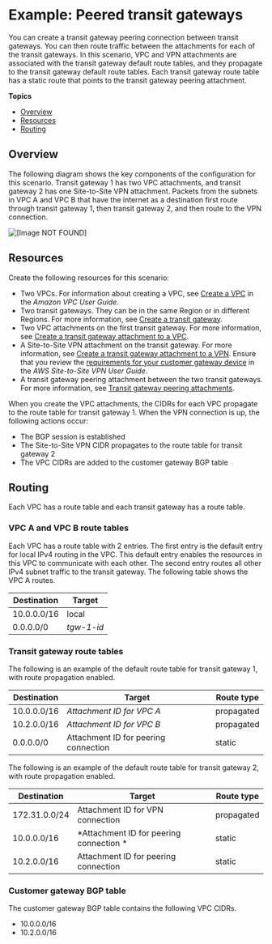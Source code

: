 # Example: Peered transit gateways<a name="transit-gateway-peering-scenario"></a>

You can create a transit gateway peering connection between transit gateways\. You can then route traffic between the attachments for each of the transit gateways\. In this scenario, VPC and VPN attachments are associated with the transit gateway default route tables, and they propagate to the transit gateway default route tables\. Each transit gateway route table has a static route that points to the transit gateway peering attachment\.

**Topics**
+ [Overview](#transit-gateway-peering-overview)
+ [Resources](#transit-gateway-peering-resources)
+ [Routing](#transit-gateway-peering-routing)

## Overview<a name="transit-gateway-peering-overview"></a>

The following diagram shows the key components of the configuration for this scenario\. Transit gateway 1 has two VPC attachments, and transit gateway 2 has one Site\-to\-Site VPN attachment\. Packets from the subnets in VPC A and VPC B that have the internet as a destination first route through transit gateway 1, then transit gateway 2, and then route to the VPN connection\.

![\[Image NOT FOUND\]](http://docs.aws.amazon.com/vpc/latest/tgw/images/transit-gateway-peering.png)

## Resources<a name="transit-gateway-peering-resources"></a>

Create the following resources for this scenario:
+ Two VPCs\. For information about creating a VPC, see [Create a VPC](https://docs.aws.amazon.com/vpc/latest/userguide/working-with-vpcs.html#Create-VPC) in the *Amazon VPC User Guide*\.
+ Two transit gateways\. They can be in the same Region or in different Regions\. For more information, see [Create a transit gateway](tgw-transit-gateways.md#create-tgw)\.
+ Two VPC attachments on the first transit gateway\. For more information, see [Create a transit gateway attachment to a VPC](tgw-vpc-attachments.md#create-vpc-attachment)\.
+ A Site\-to\-Site VPN attachment on the transit gateway\. For more information, see [Create a transit gateway attachment to a VPN](tgw-vpn-attachments.md#create-vpn-attachment)\. Ensure that you review the [requirements for your customer gateway device](https://docs.aws.amazon.com/vpn/latest/s2svpn/your-cgw.html#CGRequirements) in the *AWS Site\-to\-Site VPN User Guide*\.
+ A transit gateway peering attachment between the two transit gateways\. For more information, see [Transit gateway peering attachments](tgw-peering.md)\.

When you create the VPC attachments, the CIDRs for each VPC propagate to the route table for transit gateway 1\. When the VPN connection is up, the following actions occur:
+ The BGP session is established
+ The Site\-to\-Site VPN CIDR propagates to the route table for transit gateway 2
+ The VPC CIDRs are added to the customer gateway BGP table

## Routing<a name="transit-gateway-peering-routing"></a>

Each VPC has a route table and each transit gateway has a route table\.

### VPC A and VPC B route tables<a name="transit-gateway-centralized-router-vpc-route-tables"></a>

Each VPC has a route table with 2 entries\. The first entry is the default entry for local IPv4 routing in the VPC\. This default entry enables the resources in this VPC to communicate with each other\. The second entry routes all other IPv4 subnet traffic to the transit gateway\. The following table shows the VPC A routes\.


| Destination | Target | 
| --- | --- | 
|  10\.0\.0\.0/16  |  local  | 
|  0\.0\.0\.0/0  |  *tgw\-1\-id*  | 

### Transit gateway route tables<a name="transit-gateway-centralized-router-tgw-route-table"></a>

The following is an example of the default route table for transit gateway 1, with route propagation enabled\.


| Destination | Target | Route type | 
| --- | --- | --- | 
|  10\.0\.0\.0/16  |  *Attachment ID for VPC A*  |  propagated  | 
|  10\.2\.0\.0/16  |  *Attachment ID for VPC B*  |  propagated  | 
|  0\.0\.0\.0/0  | Attachment ID for peering connection  |  static  | 

The following is an example of the default route table for transit gateway 2, with route propagation enabled\.


| Destination | Target | Route type | 
| --- | --- | --- | 
|  172\.31\.0\.0/24  | Attachment ID for VPN connection  |  propagated  | 
|  10\.0\.0\.0/16  |  *Attachment ID for peering connection *  |  static  | 
|  10\.2\.0\.0/16  | Attachment ID for peering connection  | static | 

### Customer gateway BGP table<a name="transit-gateway-centralized-router-vpn-route-table"></a>

The customer gateway BGP table contains the following VPC CIDRs\.
+ 10\.0\.0\.0/16
+ 10\.2\.0\.0/16